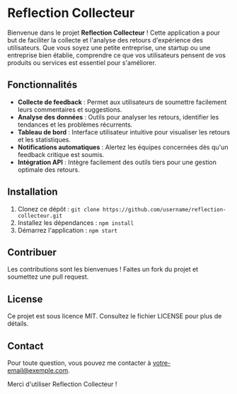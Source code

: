 # Reflection Collecteur

Bienvenue dans le projet **Reflection Collecteur** ! Cette application a pour but de faciliter la collecte et l'analyse des retours d'expérience des utilisateurs. Que vous soyez une petite entreprise, une startup ou une entreprise bien établie, comprendre ce que vos utilisateurs pensent de vos produits ou services est essentiel pour s'améliorer.

## Fonctionnalités
- **Collecte de feedback** : Permet aux utilisateurs de soumettre facilement leurs commentaires et suggestions.
- **Analyse des données** : Outils pour analyser les retours, identifier les tendances et les problèmes récurrents.
- **Tableau de bord** : Interface utilisateur intuitive pour visualiser les retours et les statistiques.
- **Notifications automatiques** : Alertez les équipes concernées dès qu'un feedback critique est soumis.
- **Intégration API** : Intègre facilement des outils tiers pour une gestion optimale des retours.

## Installation
1. Clonez ce dépôt : `git clone https://github.com/username/reflection-collecteur.git`
2. Installez les dépendances : `npm install`
3. Démarrez l'application : `npm start`

## Contribuer
Les contributions sont les bienvenues ! Faites un fork du projet et soumettez une pull request.

## License
Ce projet est sous licence MIT. Consultez le fichier LICENSE pour plus de détails.

## Contact
Pour toute question, vous pouvez me contacter à [votre-email@exemple.com](mailto:votre-email@exemple.com).

Merci d'utiliser Reflection Collecteur !